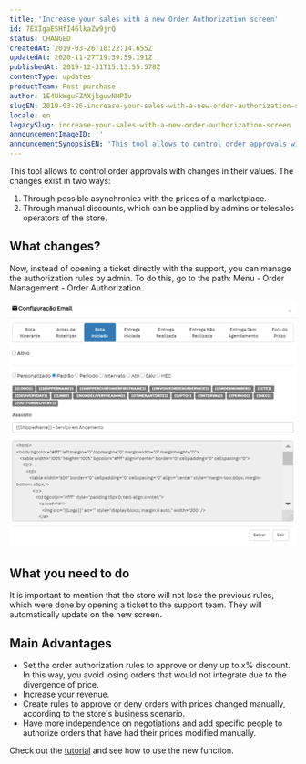 ```yaml
---
title: 'Increase your sales with a new Order Authorization screen'
id: 7EXIgaESHfI46lkaZw9jrQ
status: CHANGED
createdAt: 2019-03-26T18:22:14.655Z
updatedAt: 2020-11-27T19:39:59.191Z
publishedAt: 2019-12-31T15:13:55.578Z
contentType: updates
productTeam: Post-purchase
author: 1E4UkWguFZAXjkguvNHPIv
slugEN: 2019-03-26-increase-your-sales-with-a-new-order-authorization-screen
locale: en
legacySlug: increase-your-sales-with-a-new-order-authorization-screen
announcementImageID: ''
announcementSynopsisEN: 'This tool allows to control order approvals with changes in their values.'
---
```


This tool allows to control order approvals with changes in their values. The changes exist in two ways:
1. Through possible asynchronies with the prices of a marketplace.
2. Through manual discounts, which can be applied by admins or telesales operators of the store.

## What changes? 
Now, instead of opening a ticket directly with the support, you can manage the authorization rules by admin. To do this, go to the path: Menu - Order Management - Order Authorization.

![ENAutorizacaoPedidos.PNG?h=250](https://raw.githubusercontent.com/vtexdocs/help-center-content/refs/heads/main/_1.png)

## What you need to do
It is important to mention that the store will not lose the previous rules, which were done by opening a ticket to the support team. They will automatically update on the new screen.

## Main Advantages 
- Set the order authorization rules to approve or deny up to x% discount. In this way, you avoid losing orders that would not integrate due to the divergence of price.
- Increase your revenue.
- Create rules to approve or deny orders with prices changed manually, according to the store's business scenario.
- Have more independence on negotiations and add specific people to authorize orders that have had their prices modified manually.

Check out the [tutorial](https://help.vtex.com/en/tutorial/saiba-como-criar-fluxos-para-a-liberacao-ou-aprovacao-de-pedidos-dos-canais?locale=en "tutorial") and see how to use the new function. 

